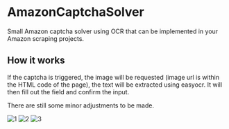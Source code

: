 # AmazonCaptchaSolver

Small Amazon captcha solver using OCR that can be implemented in your Amazon scraping projects.

## How it works
If the captcha is triggered, the image will be requested (image url is within the HTML code of the page), the text will be extracted using easyocr. It will then fill out the field and confirm the input.

There are still some minor adjustments to be made.


![1](https://github.com/Za3tour420/AmazonCaptchaSolver/assets/100478662/783c836d-71e5-4fd9-adc0-48b1c78f9388)
![2](https://github.com/Za3tour420/AmazonCaptchaSolver/assets/100478662/903a889c-1ee9-401a-a91b-4b26225c0f83)
![3](https://github.com/Za3tour420/AmazonCaptchaSolver/assets/100478662/55a94237-3528-4bbd-be77-bb168ae54364)

